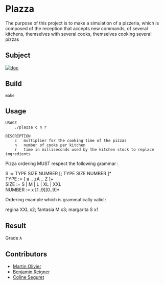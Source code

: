 # Plazza
The purpose of this project is to make a simulation of a pizzeria, which is composed of the
reception that accepts new commands, of several kitchens, themselves with several cooks, themselves
cooking several pizzas

## Subject

[![doc](https://img.shields.io/badge/Subject-pdf-red.svg)](./subject.pdf)

## Build

```
make
```
 
## Usage
```
USAGE
    ./plazza c n r

DESCRIPTION
    c	multiplier for the cooking time of the pizzas
    n	number of cooks per kitchen
    r	time in milliseconds used by the kitchen stock to replace ingredients
```

Pizza ordering MUST respect the following grammar :  

S := TYPE SIZE NUMBER [; TYPE SIZE NUMBER ]*  
TYPE := [ a .. zA .. Z ]+  
SIZE := S | M | L | XL | XXL  
NUMBER := x [1..9][0..9]*  

Ordering example which is grammatically valid :  

regina XXL x2; fantasia M x3; margarita S x1

## Result

Grade `A`

## Contributors

- [Martin Olivier](https://github.com/tocola)
- [Benjamin Reigner](https://github.com/Breigner01)
- [Coline Seguret](https://github.com/Cleopha)
